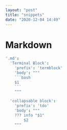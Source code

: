 ```yaml
---
layout: "post"
title: "snippets"
date: "2020-12-04 14:49"
---
```


# Markdown

```CoffeeScript
'.md':
  'Terminal Block':
    'prefix': 'termblock'
    'body': """
    ```bash
    $1
    ```
    """

  'collapsable block':
    'prefix': 'tdo'
    'body': """
    ??? info "$1"
        $2
    """
```
